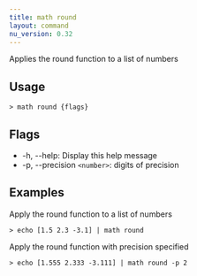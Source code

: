 ```yaml
---
title: math round
layout: command
nu_version: 0.32
---
```


Applies the round function to a list of numbers

## Usage

```shell
> math round {flags}
```

## Flags

- -h, --help: Display this help message
- -p, --precision `<number>`: digits of precision

## Examples

Apply the round function to a list of numbers

```shell
> echo [1.5 2.3 -3.1] | math round
```

Apply the round function with precision specified

```shell
> echo [1.555 2.333 -3.111] | math round -p 2
```
